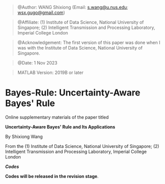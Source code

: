 > @Author: WANG Shixiong (Email: <s.wang@u.nus.edu>; <wsx.gugo@gmail.com>)

> @Affiliate: (1) Institute of Data Science, National University of Singapore; (2) Intelligent Transmission and Processing Laboratory, Imperial College London

> @Acknowledgement: The first version of this paper was done when I was with the Institute of Data Science, National University of Singapore.

> @Date: 1 Nov 2023

> MATLAB Version: 2019B or later

# Bayes-Rule: Uncertainty-Aware Bayes' Rule

Online supplementary materials of the paper titled 

**Uncertainty-Aware Bayes' Rule and Its Applications**
   
By Shixiong Wang

From the (1) Institute of Data Science, National University of Singapore; (2) Intelligent Transmission and Processing Laboratory, Imperial College London

***Codes***

**Codes will be released in the revision stage**.
